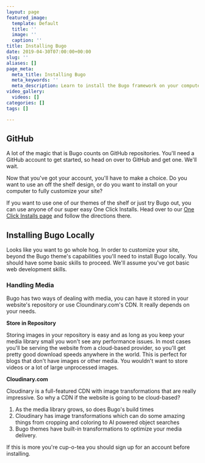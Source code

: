 ```yaml
---
layout: page
featured_image:
  template: Default
  title: ''
  image: ''
  caption: ''
title: Installing Bugo
date: 2019-04-30T07:00:00+00:00
slug: ''
aliases: []
page_meta:
  meta_title: Installing Bugo
  meta_keywords: ''
  meta_description: Learn to install the Bugo framework on your computer.
video_gallery:
  videos: []
categories: []
tags: []

---
```

## GitHub

A lot of the magic that is Bugo counts on GitHub repositories. You'll need a GitHub account to get started, so head on over to GitHub and get one. We'll wait.

Now that you've got your account, you'll have to make a choice. Do you want to use an off the shelf design, or do you want to install on your computer to fully customize your site?

If you want to use one of our themes of the shelf or just try Bugo out, you can use anyone of our super easy One Click Installs. Head over to our [One Click Installs page](/docs/installing-bugo/one-click-installs "One Click Installs") and follow the directions there.

## Installing Bugo Locally

Looks like you want to go whole hog. In order to customize your site, beyond the Bugo theme's capabilities you'll need to install Bugo locally. You should have some basic skills to proceed. We'll assume you've got basic web development skills.

### Handling Media

Bugo has two ways of dealing with media, you can have it stored in your website's repository or use Cloundinary.com's CDN. It really depends on your needs.

**Store in Repository**

Storing images in your repository is easy and as long as you keep your media library small you won't see any performance issues. In most cases you'll be serving the website from a cloud-based provider, so you'll get pretty good download speeds anywhere in the world. This is perfect for blogs that don't have images or other media. You wouldn't want to store videos or a lot of large unprocessed images.

**Cloudinary.com**

Cloudinary is a full-featured CDN with image transformations that are really impressive. So why a CDN if the website is going to be cloud-based?

1. As the media library grows, so does Bugo's build times
2. Cloudinary has image transformations which can do some amazing things from cropping and coloring to AI powered object searches
3. Bugo themes have built-in transformations to optimize your media delivery.

If this is more you're cup-o-tea you should sign up for an account before installing.